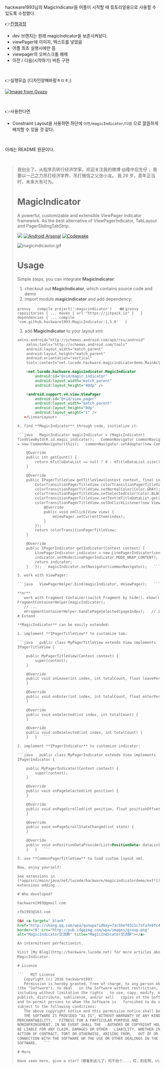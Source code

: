 hackware1993님의 MagicIndicator을 어플이 시작할 때 튜토리얼용으로 사용할 수 있도록 수정했다. <br>

👉[진행과정](https://github.com/euzl/MagicIndicator/pulls?q=is:pr%20is:closed)

- dev 브랜치는 원래 magicIndicator을 보존시켜놨다.
- viewPager에 이미지, 텍스트를 넣었음
- 어플 최초 실행시에만 뜸
- viewpager의 오버스크롤 해제
- 이전 / 다음(시작하기) 버튼 구현

<br>

👉실행모습 (디자인양해바람ㅎㅁㅎ;) 
<br>

[![Image from Gyazo](https://i.gyazo.com/c9978c5ec05d1b86f3e854ed060feeaa.gif)](https://gyazo.com/c9978c5ec05d1b86f3e854ed060feeaa)

<br>

👉사용한다면

- Constraint Layout을 사용하면 하단에 `이전/magicIndicator/다음` 으로 깔끔하게 배치할 수 있을 것 같다.

<br>

아래는 README 원문이다.

<br>

> 我创业了，从程序员转行经济学家。欢迎关注我的微博 @隆中后生仔 ，我要以一己之力吊打经济学界，吊打微信之父张小龙。 我 26
> 岁，青年正当时，未来大有可为。
> 
> # MagicIndicator
> 
> A powerful, customizable and extensible ViewPager indicator framework.
> As the best alternative of ViewPagerIndicator, TabLayout and
> PagerSlidingTabStrip.
> 
> [![](https://jitpack.io/v/hackware1993/MagicIndicator.svg)](https://jitpack.io/#hackware1993/MagicIndicator)
> [![Android
> Arsenal](https://img.shields.io/badge/Android%20Arsenal-MagicIndicator-green.svg?style=true)](https://android-arsenal.com/details/1/4252)
> [![Codewake](https://www.codewake.com/badges/ask_question.svg)](https://www.codewake.com/p/magicindicator)
> 
> ![magicindicaotor.gif](https://github.com/hackware1993/MagicIndicator/blob/master/magicindicator.gif)
> 
> # Usage
> 
> Simple steps, you can integrate **MagicIndicator**:
> 
> 1. checkout out **MagicIndicator**, which contains source code and demo
> 2. import module **magicindicator** and add dependency:
> 
>   ```groovy   compile project(':magicindicator')   ```
>      **or**
>      ```groovy   repositories {
>       ...
>       maven {
>           url "https://jitpack.io"
>       }   }
>      dependencies {
>       ...
>       compile 'com.github.hackware1993:MagicIndicator:1.5.0'   }   ```
>   
> 3. add **MagicIndicator** to your layout xml:
> 
>   ```xml   <?xml version="1.0" encoding="utf-8"?>   <LinearLayout
> xmlns:android="http://schemas.android.com/apk/res/android"
>       xmlns:tools="http://schemas.android.com/tools"
>       android:layout_width="match_parent"
>       android:layout_height="match_parent"
>       android:orientation="vertical"
>       tools:context="net.lucode.hackware.magicindicatordemo.MainActivity">
>   
>       <net.lucode.hackware.magicindicator.MagicIndicator
>           android:id="@+id/magic_indicator"
>           android:layout_width="match_parent"
>           android:layout_height="40dp" />
>   
>       <android.support.v4.view.ViewPager
>           android:id="@+id/view_pager"
>           android:layout_width="match_parent"
>           android:layout_height="0dp"
>           android:layout_weight="1" />
>      </LinearLayout>   ```
> 
> 4. find **MagicIndicator** through code, initialize it:
> 
>   ```java   MagicIndicator magicIndicator = (MagicIndicator)
> findViewById(R.id.magic_indicator);   CommonNavigator commonNavigator
> = new CommonNavigator(this);   commonNavigator.setAdapter(new CommonNavigatorAdapter() {
>   
>       @Override
>       public int getCount() {
>           return mTitleDataList == null ? 0 : mTitleDataList.size();
>       }
>   
>       @Override
>       public IPagerTitleView getTitleView(Context context, final int index) {
>           ColorTransitionPagerTitleView colorTransitionPagerTitleView = new ColorTransitionPagerTitleView(context);
>           colorTransitionPagerTitleView.setNormalColor(Color.GRAY);
>           colorTransitionPagerTitleView.setSelectedColor(Color.BLACK);
>           colorTransitionPagerTitleView.setText(mTitleDataList.get(index));
>           colorTransitionPagerTitleView.setOnClickListener(new View.OnClickListener() {
>               @Override
>               public void onClick(View view) {
>                   mViewPager.setCurrentItem(index);
>               }
>           });
>           return colorTransitionPagerTitleView;
>       }
>   
>       @Override
>       public IPagerIndicator getIndicator(Context context) {
>           LinePagerIndicator indicator = new LinePagerIndicator(context);
>           indicator.setMode(LinePagerIndicator.MODE_WRAP_CONTENT);
>           return indicator;
>       }   });   magicIndicator.setNavigator(commonNavigator);   ```
>   
> 5. work with ViewPager:
> 
>   ```java   ViewPagerHelper.bind(magicIndicator, mViewPager);   ```
> 
>   **or**
>      work with Fragment Container(switch Fragment by hide()、show()):   ```java   mFramentContainerHelper = new
> FragmentContainerHelper(magicIndicator);
>      // ...
>      mFragmentContainerHelper.handlePageSelected(pageIndex);   // invoke when switch Fragment   ```   
> # Extend
> 
> **MagicIndicator** can be easily extended:
> 
> 1. implement **IPagerTitleView** to customize tab:
> 
>   ```java   public class MyPagerTitleView extends View implements
> IPagerTitleView {
>   
>       public MyPagerTitleView(Context context) {
>           super(context);
>       }
>   
>       @Override
>       public void onLeave(int index, int totalCount, float leavePercent, boolean leftToRight) {
>       }
>   
>       @Override
>       public void onEnter(int index, int totalCount, float enterPercent, boolean leftToRight) {
>       }
>   
>       @Override
>       public void onSelected(int index, int totalCount) {
>       }
>   
>       @Override
>       public void onDeselected(int index, int totalCount) {
>       }   }   ```
> 
> 2. implement **IPagerIndicator** to customize indicator:
> 
>   ```java   public class MyPagerIndicator extends View implements
> IPagerIndicator {
>   
>       public MyPagerIndicator(Context context) {
>           super(context);
>       }
>   
>       @Override
>       public void onPageSelected(int position) {
>       }
>   
>       @Override
>       public void onPageScrolled(int position, float positionOffset, int positionOffsetPixels) {
>       }
>   
>       @Override
>       public void onPageScrollStateChanged(int state) {
>       }
>   
>       @Override
>       public void onPositionDataProvide(List<PositionData> dataList) {
>       }   }   ```
> 
> 3. use **CommonPagerTitleView** to load custom layout xml.
> 
> Now, enjoy yourself!
> 
> See extensions in
> [*app/src/main/java/net/lucode/hackware/magicindicatordemo/ext*](https://github.com/hackware1993/MagicIndicator/tree/master/app/src/main/java/net/lucode/hackware/magicindicatordemo/ext)，more
> extensions adding...
> 
> # Who developed?
> 
> hackware1993@gmail.com
> 
> cfb1993@163.com
> 
> Q&A <a target="_blank"
> href="http://shang.qq.com/wpa/qunwpa?idkey=7ac5bef0321c7afa7e9fc4e94175fa36f413e3330c82e828b1743274af8a64d7"><img
> border="0" src="http://pub.idqqimg.com/wpa/images/group.png"
> alt="MagicIndicator交流群" title="MagicIndicator交流群"></a>
> 
> An intermittent perfectionist.
> 
> Visit [My Blog](http://hackware.lucode.net) for more articles about
> MagicIndicator.
> 
> # License
> 
>   ```   MIT License
>      Copyright (c) 2016 hackware1993
>      Permission is hereby granted, free of charge, to any person obtaining a copy   of this software and associated documentation files
> (the "Software"), to deal   in the Software without restriction,
> including without limitation the rights   to use, copy, modify, merge,
> publish, distribute, sublicense, and/or sell   copies of the Software,
> and to permit persons to whom the Software is   furnished to do so,
> subject to the following conditions:
>      The above copyright notice and this permission notice shall be included in all   copies or substantial portions of the Software.
>      THE SOFTWARE IS PROVIDED "AS IS", WITHOUT WARRANTY OF ANY KIND, EXPRESS OR   IMPLIED, INCLUDING BUT NOT LIMITED TO THE WARRANTIES OF
> MERCHANTABILITY,   FITNESS FOR A PARTICULAR PURPOSE AND
> NONINFRINGEMENT. IN NO EVENT SHALL THE   AUTHORS OR COPYRIGHT HOLDERS
> BE LIABLE FOR ANY CLAIM, DAMAGES OR OTHER   LIABILITY, WHETHER IN AN
> ACTION OF CONTRACT, TORT OR OTHERWISE, ARISING FROM,   OUT OF OR IN
> CONNECTION WITH THE SOFTWARE OR THE USE OR OTHER DEALINGS IN THE  
> SOFTWARE.   ```
> 
> # More
> 
> Have seen here, give a star?（都看到这儿了，何不给个...，哎，别走啊，star还没...）
